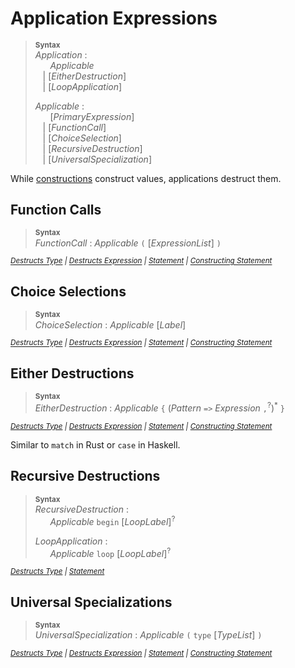 # Application Expressions

> **<sup>Syntax</sup>**\
> _Application_ :\
> &nbsp;&nbsp; &nbsp;&nbsp; _Applicable_ \
> &nbsp;&nbsp; | [_EitherDestruction_] \
> &nbsp;&nbsp; | [_LoopApplication_]
>
> _Applicable_ :\
> &nbsp;&nbsp; &nbsp;&nbsp; [_PrimaryExpression_] \
> &nbsp;&nbsp; | [_FunctionCall_] \
> &nbsp;&nbsp; | [_ChoiceSelection_] \
> &nbsp;&nbsp; | [_RecursiveDestruction_] \
> &nbsp;&nbsp; | [_UniversalSpecialization_]

While [constructions](construction.md) construct values, applications destruct them.

## Function Calls

> **<sup>Syntax</sup>**\
> _FunctionCall_ : _Applicable_ `(` [_ExpressionList_] `)`

*<sup>
[Destructs Type](../types.md#function-types)
| [Destructs Expression](construction.md#function-expressions)
| [Statement](../statements/commands.md#todo)
| [Constructing Statement](../statements/commands.md#todo)
</sup>*

## Choice Selections

> **<sup>Syntax</sup>**\
> _ChoiceSelection_ : _Applicable_ [_Label_]

*<sup>
[Destructs Type](../types.md#choice-types)
| [Destructs Expression](construction.md#choice-constructions)
| [Statement](../statements/commands.md#todo)
| [Constructing Statement](../statements/commands.md#todo)
</sup>*

## Either Destructions

> **<sup>Syntax</sup>**\
> _EitherDestruction_ : _Applicable_ `{` (_Pattern_ `=>` _Expression_ `,`<sup>?</sup>)<sup>\*</sup> `}`

*<sup>
[Destructs Type](../types.md#either-types)
| [Destructs Expression](construction.md#either-selections)
| [Statement](../statements/commands.md#todo)
| [Constructing Statement](../statements/commands.md#todo)
</sup>*

Similar to `match` in Rust or `case` in Haskell.

## Recursive Destructions

> **<sup>Syntax</sup>**\
> _RecursiveDestruction_ :\
> &nbsp;&nbsp; &nbsp;&nbsp; _Applicable_ `begin` [_LoopLabel_]<sup>?</sup>
>
> _LoopApplication_ :\
> &nbsp;&nbsp; &nbsp;&nbsp; _Applicable_ `loop` [_LoopLabel_]<sup>?</sup>

*<sup>
[Destructs Type](../types.md#recursive-types)
| [Statement](../statements/commands.md#todo)
</sup>*

## Universal Specializations

> **<sup>Syntax</sup>**\
> _UniversalSpecialization_ : _Applicable_ `(` `type` [_TypeList_] `)`

*<sup>
[Destructs Type](../types.md#universal-types)
| [Destructs Expression](construction.md#universal-constructions)
| [Statement](../statements/commands.md#todo)
| [Constructing Statement](../statements/commands.md#todo)
</sup>*